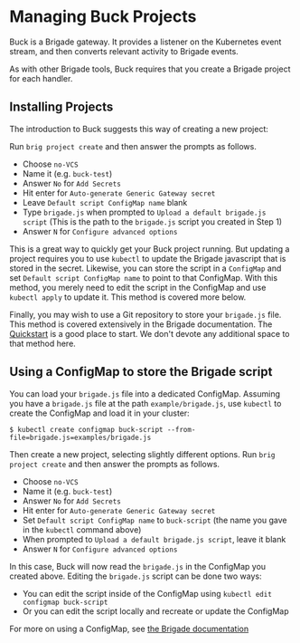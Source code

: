 # Managing Buck Projects

Buck is a Brigade gateway. It provides a listener on the Kubernetes event stream, and then converts relevant activity to Brigade events.

As with other Brigade tools, Buck requires that you create a Brigade project for each handler.

## Installing Projects

The introduction to Buck suggests this way of creating a new project:

Run `brig project create` and then answer the prompts as follows.

- Choose `no-VCS`
- Name it (e.g. `buck-test`)
- Answer `No` for `Add Secrets`
- Hit enter for `Auto-generate Generic Gateway secret`
- Leave `Default script ConfigMap name` blank
- Type `brigade.js` when prompted to `Upload a default brigade.js script` (This is the path to the `brigade.js` script you created in Step 1)
- Answer `N` for `Configure advanced options`

This is a great way to quickly get your Buck project running. But updating a project requires you to use `kubectl` to update the Brigade javascript that is stored in the secret. Likewise, you can store the script in a `ConfigMap` and set `Default script ConfigMap name` to point to that ConfigMap. With this method, you merely need to edit the script in the ConfigMap and use `kubectl apply` to update it. This method is covered more below.

Finally, you may wish to use a Git repository to store your `brigade.js` file. This method is covered extensively in the Brigade documentation. The [Quickstart](https://docs.brigade.sh/intro/quickstart/#using-brigade-with-a-version-control-system) is a good place to start. We don't devote any additional space to that method here.

## Using a ConfigMap to store the Brigade script

You can load your `brigade.js` file into a dedicated ConfigMap. Assuming you have a `brigade.js` file at the path `example/brigade.js`, use `kubectl` to create the ConfigMap and load it in your cluster:

```console
$ kubectl create configmap buck-script --from-file=brigade.js=examples/brigade.js
```

Then create a new project, selecting slightly different options. Run `brig project create` and then answer the prompts as follows.

- Choose `no-VCS`
- Name it (e.g. `buck-test`)
- Answer `No` for `Add Secrets`
- Hit enter for `Auto-generate Generic Gateway secret`
- Set `Default script ConfigMap name` to `buck-script` (the name you gave in the `kubectl` command above)
- When prompted to `Upload a default brigade.js script`, leave it blank
- Answer `N` for `Configure advanced options`

In this case, Buck will now read the `brigade.js` in the ConfigMap you created above. Editing the `brigade.js` script can be done two ways:

- You can edit the script inside of the ConfigMap using `kubectl edit configmap buck-script`
- Or you can edit the script locally and recreate or update the ConfigMap

For more on using a ConfigMap, see [the Brigade documentation](https://docs.brigade.sh/topics/projects/)